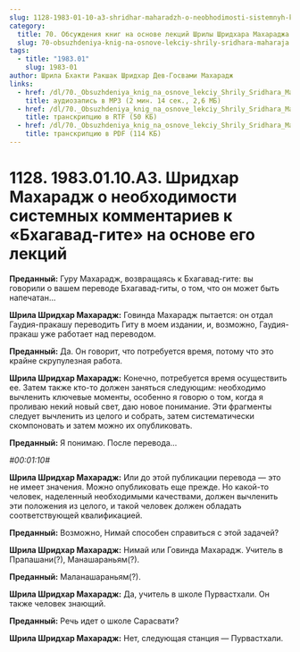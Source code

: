 ```yaml
---
slug: 1128-1983-01-10-a3-shridhar-maharadzh-o-neobhodimosti-sistemnyh-kommentariev-k-bhagavad-gite-na-osnove-ego-lektsij
category:
  title: 70. Обсуждения книг на основе лекций Шрилы Шридхара Махараджа
  slug: 70-obsuzhdeniya-knig-na-osnove-lekciy-shrily-sridhara-maharaja
tags:
  - title: "1983.01"
    slug: 1983-01
author: Шрила Бхакти Ракшак Шридхар Дев-Госвами Махарадж
links:
  - href: /dl/70._Obsuzhdeniya_knig_na_osnove_lekciy_Shrily_Sridhara_Maharaja/1128_1983.01.10.A3_SridharMj_Shridhar_Maharadzh_o_neobhodimosti_sistemnyh_kommentariev_k_Bhagavad-gite_na_osnove_ego_lekcij.mp3
    title: аудиозапись в MP3 (2 мин. 14 сек., 2,6 МБ)
  - href: /dl/70._Obsuzhdeniya_knig_na_osnove_lekciy_Shrily_Sridhara_Maharaja/1128_1983.01.10.A3_SridharMj_Shridhar_Maharadzh_o_neobhodimosti_sistemnyh_kommentariev_k_Bhagavad-gite_na_osnove_ego_lekcij.rtf
    title: транскрипцию в RTF (50 КБ)
  - href: /dl/70._Obsuzhdeniya_knig_na_osnove_lekciy_Shrily_Sridhara_Maharaja/1128_1983.01.10.A3_SridharMj_Shridhar_Maharadzh_o_neobhodimosti_sistemnyh_kommentariev_k_Bhagavad-gite_na_osnove_ego_lekcij.pdf
    title: транскрипцию в PDF (114 КБ)
---
```


# 1128. 1983.01.10.A3. Шридхар Махарадж о необходимости системных комментариев к «Бхагавад-гите» на основе его лекций

**Преданный:** Гуру Махарадж, возвращаясь к Бхагавад-гите: вы говорили о вашем переводе Бхагавад-гиты, о том, что он может быть напечатан…

**Шрила Шридхар Махарадж:** Говинда Махарадж пытается: он отдал Гаудия-пракашу переводить Гиту в моем издании, и, возможно, Гаудия-пракаш уже работает над переводом.

**Преданный:** Да. Он говорит, что потребуется время, потому что это крайне скрупулезная работа.

**Шрила Шридхар Махарадж:** Конечно, потребуется время осуществить ее. Затем также кто-то должен заняться следующим: необходимо вычленить ключевые моменты, особенно я говорю о том, когда я проливаю некий новый свет, даю новое понимание. Эти фрагменты следует вычленить из целого и собрать, затем систематически скомпоновать и затем можно их опубликовать.

**Преданный:** Я понимаю. После перевода…

*#00:01:10#*

**Шрила Шридхар Махарадж:** Или до этой публикации перевода — это не имеет значения. Можно опубликовать еще прежде. Но какой-то человек, наделенный необходимыми качествами, должен вычленить эти положения из целого, и такой человек должен обладать соответствующей квалификацией.

**Преданный:** Возможно, Нимай способен справиться с этой задачей?

**Шрила Шридхар Махарадж:** Нимай или Говинда Махарадж. Учитель в Прапашани(?), Манашараньям(?).

**Преданный:** Маланашараньям(?).

**Шрила Шридхар Махарадж:** Да, учитель в школе Пурвастхали. Он также человек знающий.

**Преданный:** Речь идет о школе Сарасвати?

**Шрила Шридхар Махарадж:** Нет, следующая станция — Пурвастхали.

